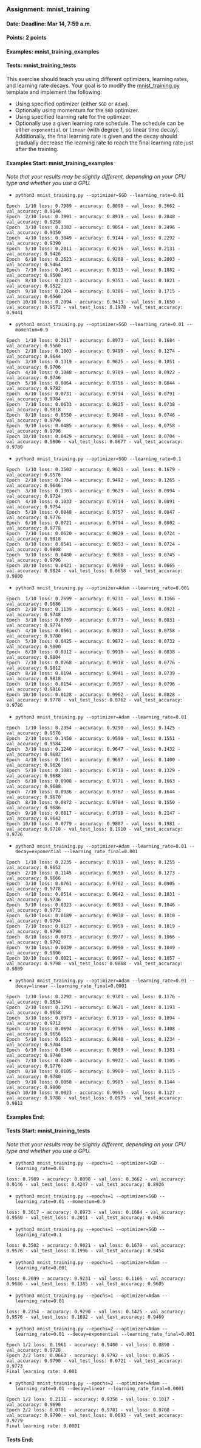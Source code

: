 ### Assignment: mnist_training
#### Date: Deadline: Mar 14, 7:59 a.m.
#### Points: 2 points
#### Examples: mnist_training_examples
#### Tests: mnist_training_tests

This exercise should teach you using different optimizers, learning rates,
and learning rate decays. Your goal is to modify the
[mnist_training.py](https://github.com/ufal/npfl114/tree/master/labs/03/mnist_training.py)
template and implement the following:
- Using specified optimizer (either `SGD` or `Adam`).
- Optionally using momentum for the `SGD` optimizer.
- Using specified learning rate for the optimizer.
- Optionally use a given learning rate schedule. The schedule can be either
  `exponential` or `linear` (with degree 1, so linear time decay).
  Additionally, the final learning rate is given and the decay should gradually
  decrease the learning rate to reach the final learning rate just after the
  training.

#### Examples Start: mnist_training_examples
_Note that your results may be slightly different, depending on your CPU type and whether you use a GPU._
- `python3 mnist_training.py --optimizer=SGD --learning_rate=0.01`
```
Epoch  1/10 loss: 0.7989 - accuracy: 0.8098 - val_loss: 0.3662 - val_accuracy: 0.9146
Epoch  2/10 loss: 0.3991 - accuracy: 0.8919 - val_loss: 0.2848 - val_accuracy: 0.9258
Epoch  3/10 loss: 0.3382 - accuracy: 0.9054 - val_loss: 0.2496 - val_accuracy: 0.9350
Epoch  4/10 loss: 0.3049 - accuracy: 0.9144 - val_loss: 0.2292 - val_accuracy: 0.9390
Epoch  5/10 loss: 0.2811 - accuracy: 0.9216 - val_loss: 0.2131 - val_accuracy: 0.9426
Epoch  6/10 loss: 0.2623 - accuracy: 0.9268 - val_loss: 0.2003 - val_accuracy: 0.9464
Epoch  7/10 loss: 0.2461 - accuracy: 0.9315 - val_loss: 0.1882 - val_accuracy: 0.9500
Epoch  8/10 loss: 0.2323 - accuracy: 0.9353 - val_loss: 0.1821 - val_accuracy: 0.9522
Epoch  9/10 loss: 0.2204 - accuracy: 0.9386 - val_loss: 0.1715 - val_accuracy: 0.9560
Epoch 10/10 loss: 0.2094 - accuracy: 0.9413 - val_loss: 0.1650 - val_accuracy: 0.9572 - val_test_loss: 0.1978 - val_test_accuracy: 0.9441
```
- `python3 mnist_training.py --optimizer=SGD --learning_rate=0.01 --momentum=0.9`
```
Epoch  1/10 loss: 0.3617 - accuracy: 0.8973 - val_loss: 0.1684 - val_accuracy: 0.9560
Epoch  2/10 loss: 0.1803 - accuracy: 0.9490 - val_loss: 0.1274 - val_accuracy: 0.9644
Epoch  3/10 loss: 0.1319 - accuracy: 0.9625 - val_loss: 0.1051 - val_accuracy: 0.9706
Epoch  4/10 loss: 0.1048 - accuracy: 0.9709 - val_loss: 0.0922 - val_accuracy: 0.9746
Epoch  5/10 loss: 0.0864 - accuracy: 0.9756 - val_loss: 0.0844 - val_accuracy: 0.9782
Epoch  6/10 loss: 0.0731 - accuracy: 0.9794 - val_loss: 0.0791 - val_accuracy: 0.9784
Epoch  7/10 loss: 0.0633 - accuracy: 0.9825 - val_loss: 0.0738 - val_accuracy: 0.9818
Epoch  8/10 loss: 0.0550 - accuracy: 0.9848 - val_loss: 0.0746 - val_accuracy: 0.9796
Epoch  9/10 loss: 0.0485 - accuracy: 0.9866 - val_loss: 0.0758 - val_accuracy: 0.9796
Epoch 10/10 loss: 0.0429 - accuracy: 0.9888 - val_loss: 0.0704 - val_accuracy: 0.9806 - val_test_loss: 0.0677 - val_test_accuracy: 0.9789
```
- `python3 mnist_training.py --optimizer=SGD --learning_rate=0.1`
```
Epoch  1/10 loss: 0.3502 - accuracy: 0.9021 - val_loss: 0.1679 - val_accuracy: 0.9576
Epoch  2/10 loss: 0.1784 - accuracy: 0.9492 - val_loss: 0.1265 - val_accuracy: 0.9646
Epoch  3/10 loss: 0.1303 - accuracy: 0.9629 - val_loss: 0.0994 - val_accuracy: 0.9724
Epoch  4/10 loss: 0.1033 - accuracy: 0.9714 - val_loss: 0.0891 - val_accuracy: 0.9754
Epoch  5/10 loss: 0.0848 - accuracy: 0.9757 - val_loss: 0.0847 - val_accuracy: 0.9776
Epoch  6/10 loss: 0.0721 - accuracy: 0.9794 - val_loss: 0.0802 - val_accuracy: 0.9778
Epoch  7/10 loss: 0.0620 - accuracy: 0.9829 - val_loss: 0.0724 - val_accuracy: 0.9818
Epoch  8/10 loss: 0.0541 - accuracy: 0.9853 - val_loss: 0.0724 - val_accuracy: 0.9808
Epoch  9/10 loss: 0.0480 - accuracy: 0.9868 - val_loss: 0.0745 - val_accuracy: 0.9796
Epoch 10/10 loss: 0.0421 - accuracy: 0.9890 - val_loss: 0.0665 - val_accuracy: 0.9824 - val_test_loss: 0.0658 - val_test_accuracy: 0.9800
```
- `python3 mnist_training.py --optimizer=Adam --learning_rate=0.001`
```
Epoch  1/10 loss: 0.2699 - accuracy: 0.9231 - val_loss: 0.1166 - val_accuracy: 0.9686
Epoch  2/10 loss: 0.1139 - accuracy: 0.9665 - val_loss: 0.0921 - val_accuracy: 0.9748
Epoch  3/10 loss: 0.0769 - accuracy: 0.9773 - val_loss: 0.0831 - val_accuracy: 0.9774
Epoch  4/10 loss: 0.0561 - accuracy: 0.9833 - val_loss: 0.0758 - val_accuracy: 0.9780
Epoch  5/10 loss: 0.0425 - accuracy: 0.9872 - val_loss: 0.0732 - val_accuracy: 0.9800
Epoch  6/10 loss: 0.0312 - accuracy: 0.9910 - val_loss: 0.0838 - val_accuracy: 0.9804
Epoch  7/10 loss: 0.0268 - accuracy: 0.9918 - val_loss: 0.0776 - val_accuracy: 0.9812
Epoch  8/10 loss: 0.0194 - accuracy: 0.9941 - val_loss: 0.0739 - val_accuracy: 0.9818
Epoch  9/10 loss: 0.0154 - accuracy: 0.9957 - val_loss: 0.0796 - val_accuracy: 0.9816
Epoch 10/10 loss: 0.0128 - accuracy: 0.9962 - val_loss: 0.0828 - val_accuracy: 0.9778 - val_test_loss: 0.0762 - val_test_accuracy: 0.9786
```
- `python3 mnist_training.py --optimizer=Adam --learning_rate=0.01`
```
Epoch  1/10 loss: 0.2354 - accuracy: 0.9290 - val_loss: 0.1425 - val_accuracy: 0.9576
Epoch  2/10 loss: 0.1450 - accuracy: 0.9590 - val_loss: 0.1551 - val_accuracy: 0.9584
Epoch  3/10 loss: 0.1240 - accuracy: 0.9647 - val_loss: 0.1432 - val_accuracy: 0.9682
Epoch  4/10 loss: 0.1161 - accuracy: 0.9697 - val_loss: 0.1400 - val_accuracy: 0.9626
Epoch  5/10 loss: 0.1081 - accuracy: 0.9718 - val_loss: 0.1329 - val_accuracy: 0.9688
Epoch  6/10 loss: 0.0908 - accuracy: 0.9771 - val_loss: 0.1663 - val_accuracy: 0.9688
Epoch  7/10 loss: 0.0936 - accuracy: 0.9767 - val_loss: 0.1644 - val_accuracy: 0.9670
Epoch  8/10 loss: 0.0872 - accuracy: 0.9784 - val_loss: 0.1550 - val_accuracy: 0.9686
Epoch  9/10 loss: 0.0817 - accuracy: 0.9798 - val_loss: 0.2147 - val_accuracy: 0.9642
Epoch 10/10 loss: 0.0779 - accuracy: 0.9807 - val_loss: 0.1981 - val_accuracy: 0.9718 - val_test_loss: 0.1910 - val_test_accuracy: 0.9726
```
- `python3 mnist_training.py --optimizer=Adam --learning_rate=0.01 --decay=exponential --learning_rate_final=0.001`
```
Epoch  1/10 loss: 0.2235 - accuracy: 0.9319 - val_loss: 0.1255 - val_accuracy: 0.9652
Epoch  2/10 loss: 0.1145 - accuracy: 0.9659 - val_loss: 0.1273 - val_accuracy: 0.9666
Epoch  3/10 loss: 0.0761 - accuracy: 0.9762 - val_loss: 0.0905 - val_accuracy: 0.9778
Epoch  4/10 loss: 0.0514 - accuracy: 0.9842 - val_loss: 0.1031 - val_accuracy: 0.9736
Epoch  5/10 loss: 0.0323 - accuracy: 0.9893 - val_loss: 0.1046 - val_accuracy: 0.9772
Epoch  6/10 loss: 0.0189 - accuracy: 0.9938 - val_loss: 0.1010 - val_accuracy: 0.9794
Epoch  7/10 loss: 0.0127 - accuracy: 0.9959 - val_loss: 0.1019 - val_accuracy: 0.9790
Epoch  8/10 loss: 0.0073 - accuracy: 0.9977 - val_loss: 0.1066 - val_accuracy: 0.9792
Epoch  9/10 loss: 0.0039 - accuracy: 0.9990 - val_loss: 0.1049 - val_accuracy: 0.9806
Epoch 10/10 loss: 0.0021 - accuracy: 0.9997 - val_loss: 0.1057 - val_accuracy: 0.9798 - val_test_loss: 0.0868 - val_test_accuracy: 0.9809
```
- `python3 mnist_training.py --optimizer=Adam --learning_rate=0.01 --decay=linear --learning_rate_final=0.0001`
```
Epoch  1/10 loss: 0.2292 - accuracy: 0.9303 - val_loss: 0.1176 - val_accuracy: 0.9634
Epoch  2/10 loss: 0.1291 - accuracy: 0.9621 - val_loss: 0.1193 - val_accuracy: 0.9658
Epoch  3/10 loss: 0.0973 - accuracy: 0.9719 - val_loss: 0.1094 - val_accuracy: 0.9712
Epoch  4/10 loss: 0.0694 - accuracy: 0.9796 - val_loss: 0.1408 - val_accuracy: 0.9656
Epoch  5/10 loss: 0.0523 - accuracy: 0.9840 - val_loss: 0.1234 - val_accuracy: 0.9704
Epoch  6/10 loss: 0.0346 - accuracy: 0.9889 - val_loss: 0.1381 - val_accuracy: 0.9740
Epoch  7/10 loss: 0.0249 - accuracy: 0.9922 - val_loss: 0.1105 - val_accuracy: 0.9776
Epoch  8/10 loss: 0.0105 - accuracy: 0.9968 - val_loss: 0.1115 - val_accuracy: 0.9780
Epoch  9/10 loss: 0.0050 - accuracy: 0.9985 - val_loss: 0.1144 - val_accuracy: 0.9800
Epoch 10/10 loss: 0.0023 - accuracy: 0.9995 - val_loss: 0.1127 - val_accuracy: 0.9788 - val_test_loss: 0.0975 - val_test_accuracy: 0.9812
```
#### Examples End:
#### Tests Start: mnist_training_tests
_Note that your results may be slightly different, depending on your CPU type and whether you use a GPU._
- `python3 mnist_training.py --epochs=1 --optimizer=SGD --learning_rate=0.01`
```
loss: 0.7989 - accuracy: 0.8098 - val_loss: 0.3662 - val_accuracy: 0.9146 - val_test_loss: 0.4247 - val_test_accuracy: 0.8926
```
- `python3 mnist_training.py --epochs=1 --optimizer=SGD --learning_rate=0.01 --momentum=0.9`
```
loss: 0.3617 - accuracy: 0.8973 - val_loss: 0.1684 - val_accuracy: 0.9560 - val_test_loss: 0.2011 - val_test_accuracy: 0.9456
```
- `python3 mnist_training.py --epochs=1 --optimizer=SGD --learning_rate=0.1`
```
loss: 0.3502 - accuracy: 0.9021 - val_loss: 0.1679 - val_accuracy: 0.9576 - val_test_loss: 0.1996 - val_test_accuracy: 0.9454
```
- `python3 mnist_training.py --epochs=1 --optimizer=Adam --learning_rate=0.001`
```
loss: 0.2699 - accuracy: 0.9231 - val_loss: 0.1166 - val_accuracy: 0.9686 - val_test_loss: 0.1385 - val_test_accuracy: 0.9605
```
- `python3 mnist_training.py --epochs=1 --optimizer=Adam --learning_rate=0.01`
```
loss: 0.2354 - accuracy: 0.9290 - val_loss: 0.1425 - val_accuracy: 0.9576 - val_test_loss: 0.1692 - val_test_accuracy: 0.9469
```
- `python3 mnist_training.py --epochs=2 --optimizer=Adam --learning_rate=0.01 --decay=exponential --learning_rate_final=0.001`
```
Epoch 1/2 loss: 0.1961 - accuracy: 0.9400 - val_loss: 0.0890 - val_accuracy: 0.9728
Epoch 2/2 loss: 0.0663 - accuracy: 0.9792 - val_loss: 0.0675 - val_accuracy: 0.9790 - val_test_loss: 0.0721 - val_test_accuracy: 0.9773
Final learning rate: 0.001
```
- `python3 mnist_training.py --epochs=2 --optimizer=Adam --learning_rate=0.01 --decay=linear --learning_rate_final=0.0001`
```
Epoch 1/2 loss: 0.2111 - accuracy: 0.9356 - val_loss: 0.1017 - val_accuracy: 0.9690
Epoch 2/2 loss: 0.0701 - accuracy: 0.9781 - val_loss: 0.0708 - val_accuracy: 0.9790 - val_test_loss: 0.0693 - val_test_accuracy: 0.9779
Final learning rate: 0.0001
```
#### Tests End:
